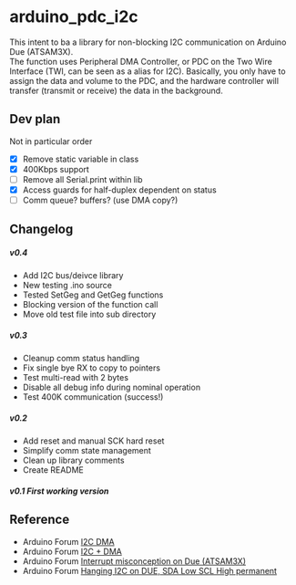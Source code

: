 # arduino_pdc_i2c
This intent to ba a library for non-blocking I2C communication on Arduino Due (ATSAM3X).  
The function uses Peripheral DMA Controller, or PDC on the Two Wire Interface (TWI, can be seen as a alias for I2C). Basically, you only have to assign the data and volume to the PDC, and the hardware controller will transfer (transmit or receive) the data in the background. 

## Dev plan
Not in particular order
- [x] Remove static variable in class
- [x] 400Kbps support
- [ ] Remove all Serial.print within lib
- [x] Access guards for half-duplex dependent on status
- [ ] Comm queue? buffers? (use DMA copy?)

## Changelog
##### v0.4
  - Add I2C bus/deivce library
  - New testing .ino source
  - Tested SetGeg and GetGeg functions
  - Blocking version of the function call
  - Move old test file into sub directory
##### v0.3
  - Cleanup comm status handling
  - Fix single bye RX to copy to pointers
  - Test multi-read with 2 bytes
  - Disable all debug info during nominal operation
  - Test 400K communication (success!)
##### v0.2 
  - Add reset and manual SCK hard reset
  - Simplify comm state management
  - Clean up library comments
  - Create README
##### v0.1 First working version

## Reference
- Arduino Forum [I2C DMA](https://forum.arduino.cc/index.php?topic=605127.0)
- Arduino Forum [I2C + DMA](https://forum.arduino.cc/index.php?topic=152643.0)
- Arduino Forum [Interrupt misconception on Due (ATSAM3X)](https://forum.arduino.cc/index.php?topic=621506.0)
- Arduino Forum [Hanging I2C on DUE, SDA Low SCL High permanent](https://forum.arduino.cc/index.php?topic=288573.0)

